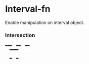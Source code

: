 # Interval-fn

Enable manipulation on interval object.

### Intersection
```
▬▬▬  ▬▬  ▬▬
  ▬▬▬▬
-----------
  ▬  ▬
```